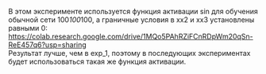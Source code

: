 В этом эксперименте используется функция активации sin для обучения обычной сети 100*100*100, а граничные условия в xx2 и xx3 установлены равными 0: https://colab.research.google.com/drive/1MQo5PAhRZiFCnRDpWm20qSn-ReE457q6?usp=sharing  
Результат лучше, чем в exp_1, поэтому в последующих экспериментах будет использоваться такая же функция активации.
